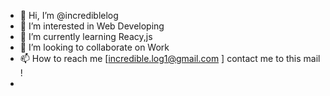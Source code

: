 - 👋 Hi, I’m @incrediblelog
- 👀 I’m interested in Web Developing
- 🌱 I’m currently learning Reacy,js
- 💞️ I’m looking to collaborate on Work 
- 📫 How to reach me [incredible.log1@gmail.com ] contact me to this mail !
- 

<!---
incrediblelog/incrediblelog is a ✨ special ✨ repository because its `README.md` (this file) appears on your GitHub profile.
You can click the Preview link to take a look at your changes.
--->
